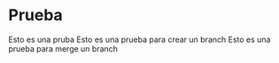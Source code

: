 # Prueba

Esto es una pruba
Esto es una prueba para crear un branch
Esto es una prueba para merge un branch
